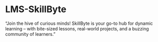 # LMS-SkillByte
“Join the hive of curious minds! SkillByte is your go-to hub for dynamic learning – with bite-sized lessons, real-world projects, and a buzzing community of learners.”
